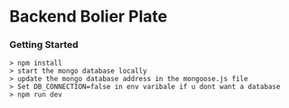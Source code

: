 # Backend Bolier Plate

### Getting Started

```
> npm install
> start the mongo database locally
> update the mongo database address in the mongoose.js file
> Set DB_CONNECTION=false in env varibale if u dont want a database
> npm run dev
```
